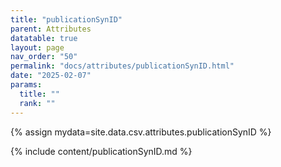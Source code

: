 ```yaml
---
title: "publicationSynID"
parent: Attributes
datatable: true
layout: page
nav_order: "50"
permalink: "docs/attributes/publicationSynID.html"
date: "2025-02-07"
params:
  title: ""
  rank: ""
---
```

{% assign mydata=site.data.csv.attributes.publicationSynID %} 

{% include content/publicationSynID.md %}
